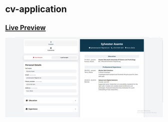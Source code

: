 # cv-application

## [Live Preview](https://work-coupon.vercel.app/)

![Resume Project Demo Picture](assets/resume.png)
